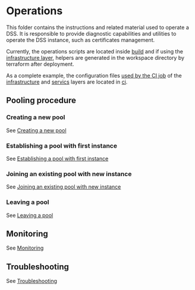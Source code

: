 # Operations

This folder contains the instructions and related material used to operate a DSS. It is responsible to provide diagnostic capabilities and utilities to operate the DSS instance, such as certificates management.

Currently, the operations scripts are located inside [build](../../build) and if using the [infrastructure layer](../infrastructure), helpers are generated in the workspace directory by terraform after deployment.

As a complete example, the configuration files [used by the CI job](../../.github/workflows/dss-deploy.yml) of the [infrastructure](../infrastructure) and [servics](../services) layers are located in [ci](./ci).

## Pooling procedure

### Creating a new pool

See [Creating a new pool](../../build/pooling.md#creating-a-new-pool)

### Establishing a pool with first instance

See [Establishing a pool with first instance](../../build/pooling.md#establishing-a-pool-with-first-instance)

### Joining an existing pool with new instance

See [Joining an existing pool with new instance](../../build/pooling.md#joining-an-existing-pool-with-new-instance)

### Leaving a pool

See [Leaving a pool](../../build/pooling.md#leaving-a-pool)

## Monitoring

See [Monitoring](monitoring.md)

## Troubleshooting

See [Troubleshooting](../../build/README.md#troubleshooting)
